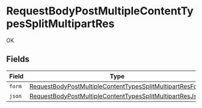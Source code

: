 # RequestBodyPostMultipleContentTypesSplitMultipartRes

OK


## Fields

| Field                                                                                                                                           | Type                                                                                                                                            | Required                                                                                                                                        | Description                                                                                                                                     |
| ----------------------------------------------------------------------------------------------------------------------------------------------- | ----------------------------------------------------------------------------------------------------------------------------------------------- | ----------------------------------------------------------------------------------------------------------------------------------------------- | ----------------------------------------------------------------------------------------------------------------------------------------------- |
| `form`                                                                                                                                          | [RequestBodyPostMultipleContentTypesSplitMultipartResForm](../../models/operations/RequestBodyPostMultipleContentTypesSplitMultipartResForm.md) | :heavy_minus_sign:                                                                                                                              | N/A                                                                                                                                             |
| `json`                                                                                                                                          | [RequestBodyPostMultipleContentTypesSplitMultipartResJson](../../models/operations/RequestBodyPostMultipleContentTypesSplitMultipartResJson.md) | :heavy_minus_sign:                                                                                                                              | N/A                                                                                                                                             |